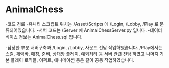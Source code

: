 # AnimalChess
-코드 경로
-유니티 스크립트 위치는 /Asset/Scripts 에 /Login, /Lobby, /Play 로 분류되어있습니다.
-서버 코드는 /Server 에 AnimalChessServer.py 입니다.
-데이터베이스 정보는 AnimalChess.sql 입니다.

-담당한 부분 
서버구축과 /Login, /Lobby, 사운드 전담 작업하였습니다.
/Play에서는 스킬, 체력바, 매칭, 준비, 상대방 플레이, 예외처리 등 서버 관련 전담 하였고 
나머지 기본 플레이 로직들, 이펙트, 애니메이션 등은 같이 공동 작업하였습니다.

